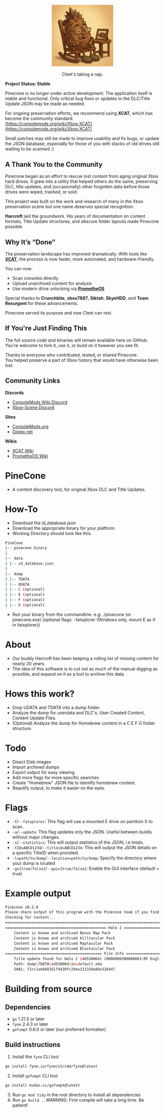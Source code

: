 <p align="center">
  <img src="https://raw.githubusercontent.com/MrMilenko/PineCone/main/images/old-cleet.png "width="200" />
</p>
<p align="center">Cleet's taking a nap.</p>

**Project Status: Stable**

Pinecone is no longer under active development. The application itself is stable and functional. Only critical bug fixes or updates to the DLC/Title Update JSON may be made as needed.

For ongoing preservation efforts, we recommend using **XCAT**, which has become the community standard: [https://consolemods.org/wiki/Xbox:XCAT](https://consolemods.org/wiki/Xbox:XCAT)

Small patches may still be made to improve usability and fix bugs, or update the JSON database, especially for those of you with stacks of old drives still waiting to be scanned :)

## A Thank You to the Community

Pinecone began as an effort to rescue lost content from aging original Xbox hard drives. It grew into a utility that helped others do the same, preserving DLC, title updates, and (occasionally) other forgotten data before those drives were wiped, trashed, or sold.

This project was built on the work and research of many in the Xbox preservation scene but one name deserves special recognition:

**Harcroft** laid the groundwork. His years of documentation on content formats, Title Update structures, and obscure folder layouts made Pinecone possible.

## Why It’s “Done”

The preservation landscape has improved dramatically. With tools like [**XCAT**](https://consolemods.org/wiki/Xbox:XCAT), the process is now faster, more automated, and hardware-friendly.

You can now:
- Scan consoles directly
- Upload unarchived content for analysis
- Use modern drive unlocking via [**PrometheOS**](https://github.com/Team-Resurgent/PrometheOS-Firmware)

Special thanks to **Crunchbite**, **xbox7887**, **Siktah**, **SkyeHDD**, and **Team Resurgent** for these advancements.

Pinecone served its purpose and now Cleet can rest.


## If You're Just Finding This

The full source code and binaries will remain available here on GitHub.  
You're welcome to fork it, use it, or build on it however you see fit.

Thanks to everyone who contributed, tested, or shared Pinecone.  
You helped preserve a part of Xbox history that would have otherwise been lost.

## Community Links

**Discords**  
- [ConsoleMods Wiki Discord](https://discord.gg/x5vEnkR4C8)
- [Xbox-Scene Discord](https://discord.gg/xbox-scene)

**Sites**  
- [ConsoleMods.org](https://consolemods.org/wiki/Main_Page)
- [Digiex.net](https://digiex.net/downloads/download-center-2-0/xbox-content/)

**Wikis**   
- [XCAT Wiki](https://consolemods.org/wiki/Xbox:XCAT)  
- [PrometheOS Wiki](https://consolemods.org/wiki/Xbox:PrometheOS)

# PineCone

- A content discovery tool, for original Xbox DLC and Title Updates.

# How-To

- Download the id_database.json
- Download the appropriate binary for your platform.
- Working Directory should look like this:

```sh
PineCone
|-- pinecone binary
|
|-- data
| |-- id_database.json
|
|-- dump
| |-- TDATA
| |-- UDATA
| |-- C (optional)
| |-- E (optional)
| |-- F (optional)
| |-- G (optional)
```

- Run your binary from the commandline. e.g: ./pinecone (or pinecone.exe) (optional flags: -fatxplorer (Windows only, mount E as X in fatxplorer))

# About

- Our buddy Harcroft has been keeping a rolling list of missing content for nearly 20 years.
- The idea of this software is to cut out as much of the manual digging as possible, and expand on it as a tool to archive this data.

# Hows this work?

- Drop UDATA and TDATA into a dump folder.
- Analyze the dump for userdata and DLC's, User Created Content, Content Update Files.
- (Optional) Analyze the dump for Homebrew content in a C E F G folder structure.

# Todo

- Disect Disk images
- Import archived dumps
- Export output for easy viewing
- Add more flags for more specific searches
- Create "Homebrew" JSON file to identify homebrew content.
- Beautify output, to make it easier on the eyes.

# Flags

- `-f`/`--fatxplorer`: This flag will use a mounted E drive on partition X to scan.
- `-u`/`--update`: This flag updates only the JSON. Useful between builds without major changes.
- `-s`/`--statistics`: This will output statistics of the JSON, i.e totals.
- `-tID=ABCD1234`/`--titleid=ABCD1234`: This will output the JSON details on a specific TitleID when provided.
- `-l=path/to/dump`/`--location=path/to/dump`: Specify the directory where your dump is located
- `-g={true/false}`/`--gui={true/false}`: Enable the GUI interface (default = true)

# Example output

```sh
Pinecone v0.5.0
Please share output of this program with the Pinecone team if you find anything interesting!
Checking for Content...
====================================================================================================
============================================== Halo 2 ==============================================
    Content is known and archived Bonus Map Pack
    Content is known and archived Killtacular Pack
    Content is known and archived Maptacular Pack
    Content is known and archived Blastacular Pack
============================================ File Info =============================================
    Title update found for Halo 2 (4d530064) (0000000300000803:RF English Update 5)
    Path: dump\TDATA\4d530064\$u\default.xbe
    SHA1: f1cc1ae660161f4439fc29ee131310a86e326447

```

# Building from source

## Dependencies

- `go` 1.21.5 or later
- `fyne` 2.4.3 or later
- `gofumpt` 0.6.0 or later (our preferred formatter)

## Build instructions

1. Install the `fyne` CLI tool

```sh
go install fyne.io/fyne/v2/cmd/fyne@latest
```

2. Install `gofumpt` CLI tool

```sh
go install mvdan.cc/gofumpt@latest
```

3. Run `go mod tidy` in the root directory to install all dependencies
4. Run `go build .`. WARNING: First compile will take a long time. Be patient!
